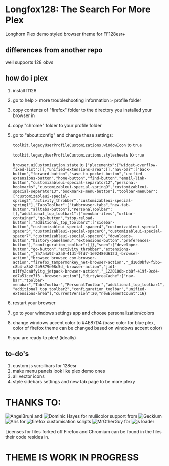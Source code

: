 # Longfox128: The Search For More Plex
Longhorn Plex demo styled browser theme for FF128esr+

## differences from another repo

well supports 128 obvs

## how do i plex
1. install ff128
2. go to help > more troubleshooting information > profile folder
3. copy contents of "firefox" folder to the directory you installed your browser in
4. copy "chrome" folder to your profile folder
5. go to "about:config" and change these settings:

    ```toolkit.legacyUserProfileCustomizations.windowIcon``` to ```true```
   
   ```toolkit.legacyUserProfileCustomizations.stylesheets``` to ```true```
   
   ```browser.uiCustomization.state``` to ```{"placements":{"widget-overflow-fixed-list":[],"unified-extensions-area":[],"nav-bar":["back-button","forward-button","save-to-pocket-button","unified-extensions-button","home-button","find-button","email-link-button","customizableui-special-separator12","personal-bookmarks","customizableui-special-spring9","customizableui-special-separator13","bookmarks-menu-button"],"toolbar-menubar":["customizableui-special-spring2","activity_throbber","customizableui-special-spring1"],"TabsToolbar":["tabbrowser-tabs","new-tab-button","alltabs-button"],"PersonalToolbar":[],"additional_top_toolbar1":["menubar-items","urlbar-container","go-button","stop-reload-button"],"additional_top_toolbar2":["sidebar-button","customizableui-special-spacer4","customizableui-special-spacer5","customizableui-special-spacer6","customizableui-special-spacer7","customizableui-special-spacer8","downloads-button","history-panelmenu","extensions-button","preferences-button"],"configuration_toolbar":[]},"seen":["developer-button","go-button","activity_throbber","extensions-button","_7a7a4a92-a2a0-41d1-9fd7-1e92480d612d_-browser-action","browsec_browsec_com-browser-action","firefox_tampermonkey_net-browser-action","_d10d0bf8-f5b5-c8b4-a8b2-2b9879e08c5d_-browser-action","jid1-niffy2ca8fy1tg_jetpack-browser-action","_1220100b-db8f-419f-9cd4-ed7a51cee7f3_-browser-action"],"dirtyAreaCache":["nav-bar","toolbar-menubar","TabsToolbar","PersonalToolbar","additional_top_toolbar1","additional_top_toolbar2","configuration_toolbar","unified-extensions-area"],"currentVersion":20,"newElementCount":16}```
7. restart your browser
8. go to your windows settings app and choose personalization/colors
9. change windows accent color to #4E87D4 (base color for blue plex, color of firefox theme can be changed based on windows accent color)
10. you are ready to plex! (ideally)

## to-do's
1. custom js scrollbars for 128esr
2. make menu panels look like plex demo ones
3. all vector icons
4. style sidebars settings and new tab page to be more plexy

# THANKS TO:
![AngelBruni](https://github.com/angelbruni) and ![Dominic Hayes](https://github.com/dominichayesferen) for muliicolor support from ![Geckium](https://github.com/angelbruni/Geckium)
![Aris](https://github.com/Aris-t2) for ![firefox customisation scripts](https://github.com/Aris-t2/CustomJSforFx)
![MrOtherGuy](https://github.com/MrOtherGuy) for ![js loader](https://github.com/MrOtherGuy/fx-autoconfig)

Licenses for files forked off Firefox and Chromium can be found in the files their code resides in.

# THEME IS WORK IN PROGRESS
